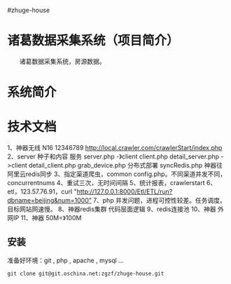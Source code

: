 #zhuge-house
  
诸葛数据采集系统（项目简介）
===================================
　　诸葛数据采集系统，房源数据。<br/>

# 系统简介


# 技术文档
1、神器无线 N16 12346789 
http://local.crawler.com/crawlerStart/index.php     
2、server 种子和内容 服务
server.php -》client client.php
detail_server.php ->client detail_client.php
grab_device.php 分布式部署 
syncRedis.php 神器往阿里云redis同步
3、指定渠道爬虫，common config.php。不同渠道并发不同，concurrentnums
4、重试三次，无时间间隔
5、统计报表，crawlerstart
6、etl，123.57.76.91，curl "http://127.0.0.1:8000/Etl/ETL/run?dbname=beijing&num=1000”
7、php 并发问题，进程可控性较差。任务调度。目标网站网速慢。
8、神器redis集群 代码层面逻辑 
9、redis连接池
10、神器 外网IP
11、神器 50M=》100M

## 安装

准备好环境：git , php , apache , mysql ...

`git clone git@git.oschina.net:zgzf/zhuge-house.git`
